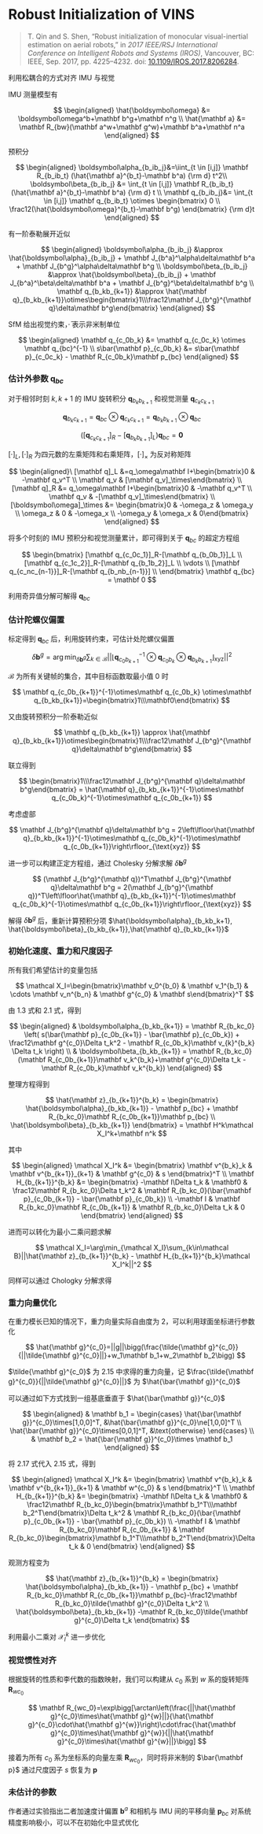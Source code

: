 # Robust Initialization of VINS

> T. Qin and S. Shen, “Robust initialization of monocular visual-inertial estimation on aerial robots,” in _2017 IEEE/RSJ International Conference on Intelligent Robots and Systems (IROS)_, Vancouver, BC: IEEE, Sep. 2017, pp. 4225–4232. doi: [10.1109/IROS.2017.8206284](https://doi.org/10.1109/IROS.2017.8206284).

利用松耦合的方式对齐 IMU 与视觉

<CenteredImg src="/public/posts/vins-init/1.png" width="65%" />

IMU 测量模型有

$$
\begin{aligned}
\hat{\boldsymbol\omega} &= \boldsymbol\omega^b+\mathbf b^g+\mathbf n^g \\
\hat{\mathbf a} &= \mathbf R_{bw}(\mathbf a^w+\mathbf g^w)+\mathbf b^a+\mathbf n^a
\end{aligned}
$$

预积分

$$
\begin{aligned}
\boldsymbol\alpha_{b_ib_j}&=\iint_{t \in [i,j]} \mathbf R_{b_ib_t} (\hat{\mathbf a}^{b_t}-\mathbf b^a) {\rm d} t^2\\
\boldsymbol\beta_{b_ib_j} &= \int_{t \in [i,j]} \mathbf R_{b_ib_t} (\hat{\mathbf a}^{b_t}-\mathbf b^a) {\rm d} t \\
\mathbf q_{b_ib_j}&= \int_{t \in [i,j]} \mathbf q_{b_ib_t} \otimes \begin{bmatrix} 0 \\ \frac12(\hat{\boldsymbol\omega}^{b_t}-\mathbf b^g) \end{bmatrix} {\rm d}t
\end{aligned}
$$

有一阶泰勒展开近似

$$
\begin{aligned}
\boldsymbol\alpha_{b_ib_j} &\approx \hat{\boldsymbol\alpha}_{b_ib_j} + \mathbf J_{b^a}^\alpha\delta\mathbf b^a + \mathbf J_{b^g}^\alpha\delta\mathbf b^g \\
\boldsymbol\beta_{b_ib_j} &\approx \hat{\boldsymbol\beta}_{b_ib_j} + \mathbf J_{b^a}^\beta\delta\mathbf b^a + \mathbf J_{b^g}^\beta\delta\mathbf b^g \\
\mathbf q_{b_kb_{k+1}} &\approx \hat{\mathbf q}_{b_kb_{k+1}}\otimes\begin{bmatrix}1\\\frac12\mathbf J_{b^g}^{\mathbf q}\delta\mathbf b^g\end{bmatrix}
\end{aligned}
$$

SfM 给出视觉约束，$\bar ·$ 表示非米制单位

$$
\begin{aligned}
\mathbf q_{c_0b_k} &= \mathbf q_{c_0c_k} \otimes \mathbf q_{bc}^{-1} \\
s\bar{\mathbf p}_{c_0b_k} &= s\bar{\mathbf p}_{c_0c_k} - \mathbf R_{c_0b_k}\mathbf p_{bc}
\end{aligned}
$$

### 估计外参数 $\mathbf q_{bc}$

对于相邻时刻 $k,k+1$ 的 IMU 旋转积分 $\mathbf q_{b_kb_{k+1}}$ 和视觉测量 $\mathbf q_{c_kc_{k+1}}$

$$
\mathbf q_{b_kc_{k+1}}=\mathbf q_{bc}\otimes\mathbf q_{c_kc_{k+1}}=\mathbf q_{b_kb_{k+1}}\otimes\mathbf q_{bc}
$$

$$
\left([\mathbf q_{c_kc_{k+1}}]_R - [\mathbf q_{b_kb_{k+1}}]_L\right)\mathbf q_{bc}=\mathbf0
$$

$[·]_L, [·]_R$ 为四元数的左乘矩阵和右乘矩阵，$[·]_\times$ 为反对称矩阵

$$
\begin{aligned}\
[\mathbf q]_L &=q_\omega\mathbf I+\begin{bmatrix}0 & -\mathbf q_v^T \\ \mathbf q_v & [\mathbf q_v]_\times\end{bmatrix} \\
[\mathbf q]_R &= q_\omega\mathbf I+\begin{bmatrix}0 & -\mathbf q_v^T \\ \mathbf q_v & -[\mathbf q_v]_\times\end{bmatrix} \\
[\boldsymbol\omega]_\times &= \begin{bmatrix}0 & -\omega_z & \omega_y \\ \omega_z & 0 & -\omega_x \\ -\omega_y & \omega_x & 0\end{bmatrix}
\end{aligned}
$$

将多个时刻的 IMU 预积分和视觉测量累计，即可得到关于 $\mathbf q_{bc}$ 的超定方程组

$$
\begin{bmatrix}
[\mathbf q_{c_0c_1}]_R-[\mathbf q_{b_0b_1}]_L \\
[\mathbf q_{c_1c_2}]_R-[\mathbf q_{b_1b_2}]_L \\
\vdots \\
[\mathbf q_{c_nc_{n-1}}]_R-[\mathbf q_{b_nb_{n-1}}] \\
\end{bmatrix} \mathbf q_{bc} = \mathbf 0
$$

利用奇异值分解可解得 $\mathbf q_{bc}$

### 估计陀螺仪偏置

标定得到 $\mathbf q_{bc}$ 后，利用旋转约束，可估计处陀螺仪偏置

$$
\delta\mathbf b^g = \arg\min_{\delta\mathbf b^g}\sum_{k\in{\mathcal B}} \left|\left|\left\lfloor\mathbf q_{c_0b_{k+1}}^{-1}\otimes\mathbf q_{c_0b_k} \otimes\mathbf q_{b_kb_{k+1}} \right\rfloor_{\text{xyz}}\right|\right|^2
$$

$\mathcal B$ 为所有关键帧的集合，其中目标函数取最小值 $0$ 时

$$
\mathbf q_{c_0b_{k+1}}^{-1}\otimes\mathbf q_{c_0b_k} \otimes\mathbf q_{b_kb_{k+1}}=\begin{bmatrix}1\\\mathbf0\end{bmatrix}
$$

又由旋转预积分一阶泰勒近似

$$
\mathbf q_{b_kb_{k+1}} \approx \hat{\mathbf q}_{b_kb_{k+1}}\otimes\begin{bmatrix}1\\\frac12\mathbf J_{b^g}^{\mathbf q}\delta\mathbf b^g\end{bmatrix}
$$

联立得到

$$
\begin{bmatrix}1\\\frac12\mathbf J_{b^g}^{\mathbf q}\delta\mathbf b^g\end{bmatrix} = \hat{\mathbf q}_{b_kb_{k+1}}^{-1}\otimes\mathbf q_{c_0b_k}^{-1}\otimes\mathbf q_{c_0b_{k+1}}
$$

考虑虚部

$$
\mathbf J_{b^g}^{\mathbf q}\delta\mathbf b^g = 2\left\lfloor\hat{\mathbf q}_{b_kb_{k+1}}^{-1}\otimes\mathbf q_{c_0b_k}^{-1}\otimes\mathbf q_{c_0b_{k+1}}\right\rfloor_{\text{xyz}}
$$

进一步可以构建正定方程组，通过 Cholesky 分解求解 $\delta\mathbf b^g$

$$
(\mathbf J_{b^g}^{\mathbf q})^T\mathbf J_{b^g}^{\mathbf q}\delta\mathbf b^g = 2(\mathbf J_{b^g}^{\mathbf q})^T\left\lfloor\hat{\mathbf q}_{b_kb_{k+1}}^{-1}\otimes\mathbf q_{c_0b_k}^{-1}\otimes\mathbf q_{c_0b_{k+1}}\right\rfloor_{\text{xyz}}
$$

解得 $\delta\mathbf b^g$ 后，重新计算预积分项 $\hat{\boldsymbol\alpha}_{b_kb_k+1}, \hat{\boldsymbol\beta}_{b_kb_{k+1}},\hat{\mathbf q}_{b_kb_{k+1}}$

### 初始化速度、重力和尺度因子

所有我们希望估计的变量包括

$$
\mathcal X_I=\begin{bmatrix}\mathbf v_0^{b_0} & \mathbf v_1^{b_1} & \cdots \mathbf v_n^{b_n} & \mathbf g^{c_0} & \mathbf s\end{bmatrix}^T
$$

由 $1.3$ 式和 $2.1$ 式，得到

$$
\begin{aligned}
& \boldsymbol\alpha_{b_kb_{k+1}} = \mathbf R_{b_kc_0} \left( s(\bar{\mathbf p}_{c_0b_{k+1}} - \bar{\mathbf p}_{c_0b_k}) + \frac12\mathbf g^{c_0}\Delta t_k^2 - \mathbf R_{c_0b_k}\mathbf v_{k}^{b_k} \Delta t_k \right) \\
& \boldsymbol\beta_{b_kb_{k+1}} = \mathbf R_{b_kc_0} (\mathbf R_{c_0b_{k+1}}\mathbf v_k^{b_k}+\mathbf g^{c_0}\Delta t_k - \mathbf R_{c_0b_k}\mathbf v_k^{b_k})
\end{aligned}
$$

整理方程得到

$$
\hat{\mathbf z}_{b_{k+1}}^{b_k} = \begin{bmatrix} \hat{\boldsymbol\alpha}_{b_kb_{k+1}} - \mathbf p_{bc} + \mathbf R_{b_kc_0}\mathbf R_{c_0b_{k+1}}\mathbf p_{bc} \\ \hat{\boldsymbol\beta}_{b_kb_{k+1}} \end{bmatrix} = \mathbf H^k\mathcal X_I^k+\mathbf n^k
$$

其中

$$
\begin{aligned}
\mathcal X_I^k &= \begin{bmatrix} \mathbf v^{b_k}_k & \mathbf v^{b_{k+1}}_{k+1} & \mathbf g^{c_0} & s \end{bmatrix}^T \\
\mathbf H_{b_{k+1}}^{b_k} &= \begin{bmatrix} -\mathbf I\Delta t_k & \mathbf0 & \frac12\mathbf R_{b_kc_0}\Delta t_k^2 & \mathbf R_{b_kc_0}(\bar{\mathbf p}_{c_0b_{k+1}} - \bar{\mathbf p}_{c_0b_k}) \\ -\mathbf I & \mathbf R_{b_kc_0}\mathbf R_{c_0b_{k+1}} & \mathbf R_{b_kc_0}\Delta t_k & 0 \end{bmatrix}
\end{aligned}
$$

进而可以转化为最小二乘问题求解

$$
\mathcal X_I=\arg\min_{\mathcal X_I}\sum_{k\in\mathcal B}||\hat{\mathbf z}_{b_{k+1}}^{b_k} - \mathbf H_{b_{k+1}}^{b_k}\mathcal X_I^k||^2
$$

同样可以通过 Chologky 分解求得

### 重力向量优化

在重力模长已知的情况下，重力向量实际自由度为 $2$，可以利用球面坐标进行参数化

$$
\hat{\mathbf g}^{c_0}=||g||\bigg(\frac{\tilde{\mathbf g}^{c_0}}{||\tilde{\mathbf g}^{c_0}||}+w_1\mathbf b_1+w_2\mathbf b_2\bigg)
$$

$\tilde{\mathbf g}^{c_0}$ 为 $2.15$ 中求得的重力向量，记 $\frac{\tilde{\mathbf g}^{c_0}}{||\tilde{\mathbf g}^{c_0}||}$ 为 $\hat{\bar{\mathbf g}}^{c_0}$

<CenteredImg src="/public/posts/vins-init/2.png" width="65%" />

可以通过如下方式找到一组基底垂直于 $\hat{\bar{\mathbf g}}^{c_0}$

$$
\begin{aligned}
& \mathbf b_1 = \begin{cases}
\hat{\bar{\mathbf g}}^{c_0}\times[1,0,0]^T, &\hat{\bar{\mathbf g}}^{c_0}\ne[1,0,0]^T \\
\hat{\bar{\mathbf g}}^{c_0}\times[0,0,1]^T, &\text{otherwise}
\end{cases} \\
& \mathbf b_2 = \hat{\bar{\mathbf g}}^{c_0}\times \mathbf b_1
\end{aligned}
$$

将 $2.17$ 式代入 $2.15$ 式，得到

$$
\begin{aligned}
\mathcal X_I^k &= \begin{bmatrix} \mathbf v^{b_k}_k & \mathbf v^{b_{k+1}}_{k+1} & \mathbf w^{c_0} & s \end{bmatrix}^T \\
\mathbf H_{b_{k+1}}^{b_k} &= \begin{bmatrix} -\mathbf I\Delta t_k & \mathbf0 & \frac12\mathbf R_{b_kc_0}\begin{bmatrix}\mathbf b_1^T\\\mathbf b_2^T\end{bmatrix}\Delta t_k^2 & \mathbf R_{b_kc_0}(\bar{\mathbf p}_{c_0b_{k+1}} - \bar{\mathbf p}_{c_0b_k}) \\ -\mathbf I & \mathbf R_{b_kc_0}\mathbf R_{c_0b_{k+1}} & \mathbf R_{b_kc_0}\begin{bmatrix}\mathbf b_1^T\\\mathbf b_2^T\end{bmatrix}\Delta t_k & 0 \end{bmatrix}
\end{aligned}
$$

观测方程变为

$$
\hat{\mathbf z}_{b_{k+1}}^{b_k} = \begin{bmatrix} \hat{\boldsymbol\alpha}_{b_kb_{k+1}} - \mathbf p_{bc} + \mathbf R_{b_kc_0}\mathbf R_{c_0b_{k+1}}\mathbf p_{bc}-\frac12\mathbf R_{b_kc_0}\tilde{\mathbf g}^{c_0}\Delta t_k^2 \\ \hat{\boldsymbol\beta}_{b_kb_{k+1}} -\mathbf R_{b_kc_0}\tilde{\mathbf g}^{c_0}\Delta t_k \end{bmatrix}
$$

利用最小二乘对 $\mathcal X_I^k$ 进一步优化

### 视觉惯性对齐

根据旋转的性质和李代数的指数映射，我们可以构建从 $c_0$ 系到 $w$ 系的旋转矩阵 $\mathbf R_{wc_0}$

$$
\mathbf R_{wc_0}=\exp\bigg[\arctan\left(\frac{||\hat{\mathbf g}^{c_0}\times\hat{\mathbf g}^{w}||}{\hat{\mathbf g}^{c_0}\cdot\hat{\mathbf g}^{w}}\right)\cdot\frac{\hat{\mathbf g}^{c_0}\times\hat{\mathbf g}^{w}}{||\hat{\mathbf g}^{c_0}\times\hat{\mathbf g}^{w}||}\bigg]
$$

接着为所有 $c_0$ 系为坐标系的向量左乘 $\mathbf R_{wc_0}$，同时将非米制的 $\bar{\mathbf p}$ 通过尺度因子 $s$ 恢复为 $\mathbf p$

### 未估计的参数

作者通过实验指出二者加速度计偏置 $\mathbf b^a$ 和相机与 IMU 间的平移向量 $\mathbf p_{bc}$ 对系统精度影响极小，可以不在初始化中显式优化

<CenteredImg src="/public/posts/vins-init/3.png" width="65%" />
